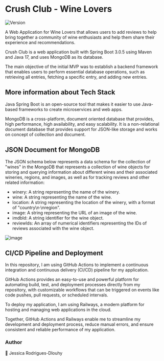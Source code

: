 # Crush Club - Wine Lovers
<p>
  <img alt="Version" src="https://img.shields.io/badge/version-1.0-blue.svg?cacheSeconds=2592000" />
</p>
A Web Application for Wine Lovers that allows users to add reviews to help bring together a community of wine enthusiasts and help them share their experience and recommendations.

Crush Club is a web application built with Spring Boot 3.0.5 using Maven and Java 17, and uses MongoDB as its database.

The main objective of the initial MVP was to establish a backend framework that enables users to perform essential database operations, such as retrieving all entries, fetching a specific entry, and adding new entries.

## More information about Tech Stack
Java Spring Boot is an open-source tool that makes it easier to use Java-based frameworks to create microservices and web apps. 

MongoDB is a cross-platform, document oriented database that provides, high performance, high availability, and easy scalability. 
It is a non-relational document database that provides support for JSON-like storage and works on concept of collection and document. 

## JSON Document for MongoDB
The JSON schema below represents a data schema for the collection of "wines" in the MongoDB that represents a collection of wine objects for storing and querying information about different wines and their associated wineries, regions, and images, as well as for tracking reviews and other related information:

* winery: A string representing the name of the winery.
* wine: A string representing the name of the wine.
* location: A string representing the location of the winery, with a format of "country\n·\nregion".
* image: A string representing the URL of an image of the wine.
* imdbId: A string identifier for the wine object.
* reviewIds: An array of numerical identifiers representing the IDs of reviews associated with the wine object.

![image](https://github.com/JessicaRodriguesFelix/wine-lovers/assets/40796998/60bf6fbc-ad5f-4c56-9c87-84da70cd573f)

## CI/CD Pipeline and Deployment

In this repository, I am using GitHub Actions to implement a continuous integration and continuous delivery (CI/CD) pipeline for my application. 

GitHub Actions provides an easy-to-use and powerful platform for automating build, test, and deployment processes directly from my repository, with customizable workflows that can be triggered on events like code pushes, pull requests, or scheduled intervals.

To deploy my application, I am using Railways, a modern platform for hosting and managing web applications in the cloud. 

Together, GitHub Actions and Railways enable me to streamline my development and deployment process, reduce manual errors, and ensure consistent and reliable performance of my application.

### Author
👤 Jessica Rodrigues-Dlouhy

